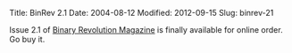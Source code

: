 Title: BinRev 2.1
Date: 2004-08-12
Modified: 2012-09-15
Slug: binrev-21

Issue 2.1 of <a href="http://www.binrev.com/magazine/" >Binary Revolution Magazine</a> is finally available for online order. Go buy it.

